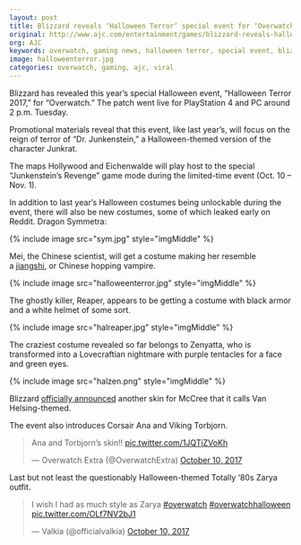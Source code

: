 ```yaml
---
layout: post
title: Blizzard reveals ‘Halloween Terror’ special event for ‘Overwatch’
original: http://www.ajc.com/entertainment/games/blizzard-reveals-halloween-terror-special-event-for-overwatch/n1sh1Lesd32aH1kcGTEm1I/
org: AJC
keywords: overwatch, gaming news, halloween terror, special event, blizzard, activision
image: halloweenterror.jpg
categories: overwatch, gaming, ajc, viral
---
```


Blizzard has revealed this year’s special Halloween event, “Halloween Terror 2017,” for “Overwatch.” The patch went live for PlayStation 4 and PC around 2 p.m. Tuesday. 

<!--break-->

Promotional materials reveal that this event, like last year’s, will focus on the reign of terror of “Dr. Junkenstein,” a Halloween-themed version of the character Junkrat. 

The maps Hollywood and Eichenwalde will play host to the special “Junkenstein’s Revenge” game mode during the limited-time event (Oct. 10 – Nov. 1). 

In addition to last year’s Halloween costumes being unlockable during the event, there will also be new costumes, some of which leaked early on Reddit. Dragon Symmetra:

{% include image src="sym.jpg" style="imgMiddle" %}

Mei, the Chinese scientist, will get a costume making her resemble a [jiangshi](https://en.wikipedia.org/wiki/Jiangshi), or Chinese hopping vampire. 

{% include image src="halloweenterror.jpg" style="imgMiddle" %}

The ghostly killer, Reaper, appears to be getting a costume with black armor and a white helmet of some sort. 

{% include image src="halreaper.jpg" style="imgMiddle" %}

The craziest costume revealed so far belongs to Zenyatta, who is transformed into a Lovecraftian nightmare with purple tentacles for a face and green eyes. 

{% include image src="halzen.png" style="imgMiddle" %}

Blizzard [officially announced](https://twitter.com/PlayOverwatch/status/915275560380637186?ref_src=twsrc%5Etfw&ref_url=https%3A%2F%2Fwww.polygon.com%2F2017%2F10%2F7%2F16441036%2Foverwatch-halloween-terror-2017-skins-leak-blizzard) another skin for McCree that it calls Van Helsing-themed. 

The event also introduces Corsair Ana and Viking Torbjorn. 

<blockquote class="twitter-tweet" data-lang="en"><p lang="en" dir="ltr">Ana and Torbjorn’s skin!! <a href="https://t.co/1JQTiZVoKh">pic.twitter.com/1JQTiZVoKh</a></p>— Overwatch Extra (@OverwatchExtra) <a href="https://twitter.com/OverwatchExtra/status/917815550625140737?ref_src=twsrc%5Etfw">October 10, 2017</a></blockquote>
<script async src="//platform.twitter.com/widgets.js" charset="utf-8"></script>

Last but not least the questionably Halloween-themed Totally ‘80s Zarya outfit. 

<blockquote class="twitter-tweet" data-lang="en"><p lang="en" dir="ltr">I wish I had as much style as Zarya <a href="https://twitter.com/hashtag/overwatch?src=hash&amp;ref_src=twsrc%5Etfw">#overwatch</a> <a href="https://twitter.com/hashtag/overwatchhalloween?src=hash&amp;ref_src=twsrc%5Etfw">#overwatchhalloween</a> <a href="https://t.co/OLf7NV2bJ1">pic.twitter.com/OLf7NV2bJ1</a></p>&mdash; Valkia (@officialvalkia) <a href="https://twitter.com/officialvalkia/status/917814527298850819?ref_src=twsrc%5Etfw">October 10, 2017</a></blockquote>
<script async src="//platform.twitter.com/widgets.js" charset="utf-8"></script>